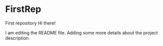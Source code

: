 # FirstRep
First repository
Hi there!

I am editing the README file. Adding some more details about the project description.
